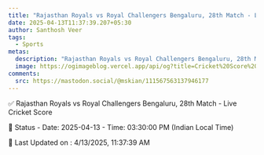```yaml
---
title: "Rajasthan Royals vs Royal Challengers Bengaluru, 28th Match - Live Cricket Score"
date: 2025-04-13T11:37:39.207+05:30
author: Santhosh Veer
tags:
  - Sports
metas:
  description: "Rajasthan Royals vs Royal Challengers Bengaluru, 28th Match - Live Cricket Score - Date: 2025-04-13 - Time: 03:30:00 PM (Indian Local Time)"
  image: https://ogimageblog.vercel.app/api/og?title=Cricket%20Score%20%F0%9F%8F%8F
comments:
  src: https://mastodon.social/@mskian/111567563137946177
---
```


✅ Rajasthan Royals vs Royal Challengers Bengaluru, 28th Match - Live Cricket Score

📑 Status - Date: 2025-04-13 - Time: 03:30:00 PM (Indian Local Time)

<!--more-->

📝 Last Updated on : 4/13/2025, 11:37:39 AM
